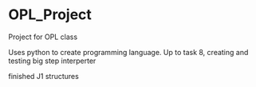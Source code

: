 # OPL_Project
Project for OPL class

Uses python to create programming language.
Up to task 8, creating and testing big step interperter 

finished J1 structures
